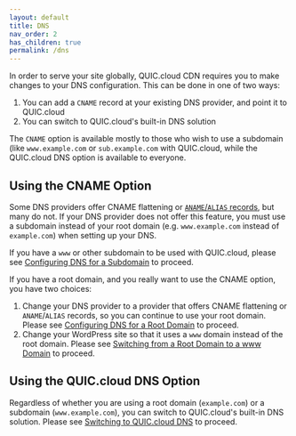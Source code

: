 ```yaml
---
layout: default
title: DNS
nav_order: 2
has_children: true
permalink: /dns
---
```


In order to serve your site globally, QUIC.cloud CDN requires you to make changes to your DNS configuration. This can be done in one of two ways:

1.  You can add a `CNAME` record at your existing DNS provider, and point it to QUIC.cloud
2.  You can switch to QUIC.cloud's built-in DNS solution

The `CNAME` option is available mostly to those who wish to use a subdomain (like `www.example.com` or `sub.example.com` with QUIC.cloud, while the QUIC.cloud DNS option is available to everyone.

Using the CNAME Option
----------------------

Some DNS providers offer CNAME flattening or [`ANAME`/`ALIAS` records](https://en.wikipedia.org/wiki/CNAME_record#ANAME_record), but many do not. If your DNS provider does not offer this feature, you must use a subdomain instead of your root domain (e.g. `www.example.com` instead of `example.com`) when setting up your DNS.

If you have a `www` or other subdomain to be used with QUIC.cloud, please see [Configuring DNS for a Subdomain](/cname-subdomain) to proceed.

If you have a root domain, and you really want to use the CNAME option, you have two choices:

1.  Change your DNS provider to a provider that offers CNAME flattening or `ANAME`/`ALIAS` records, so you can continue to use your root domain. Please see [Configuring DNS for a Root Domain](/cname-rootdomain) to proceed.
2.  Change your WordPress site so that it uses a `www` domain instead of the root domain. Please see [Switching from a Root Domain to a www Domain](/root-www) to proceed.

Using the QUIC.cloud DNS Option
-------------------------------

Regardless of whether you are using a root domain (`example.com`) or a subdomain (`www.example.com`), you can switch to QUIC.cloud's built-in DNS solution. Please see [Switching to QUIC.cloud DNS](https://quic.cloud/docs/cdn/dns/setting-up-your-dns-with-quic-cloud/) to proceed.